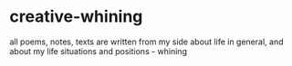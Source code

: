 # creative-whining
all poems, notes, texts are written from my side about life in general, and about my life situations and positions - whining
